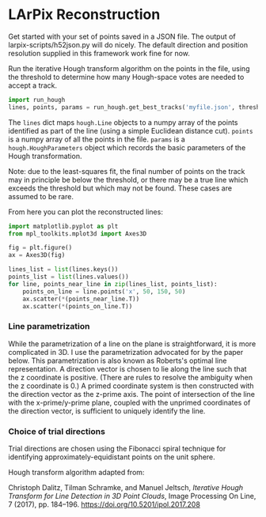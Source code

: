 LArPix Reconstruction
===================

Get started with your set of points saved in a JSON file. The output of
larpix-scripts/h52json.py will do nicely. The default direction and
position resolution supplied in this framework work fine for now.

Run the iterative Hough transform algorithm on the points in the file,
using the threshold to determine how many Hough-space votes are needed
to accept a track.

```python
import run_hough
lines, points, params = run_hough.get_best_tracks('myfile.json', threshold=15)
```

The ``lines`` dict maps ``hough.Line`` objects to a numpy array of the
points identified as part of the line (using a simple Euclidean distance
cut). ``points`` is a numpy array of all the points in the file.
``params`` is a ``hough.HoughParameters`` object which records the basic
parameters of the Hough transformation.

Note: due to the least-squares fit, the final number
of points on the track may in principle be below the threshold, or there
may be a true line which exceeds the threshold but which may not be
found. These cases are assumed to be rare.

From here you can plot the reconstructed lines:

```python
import matplotlib.pyplot as plt
from mpl_toolkits.mplot3d import Axes3D

fig = plt.figure()
ax = Axes3D(fig)

lines_list = list(lines.keys())
points_list = list(lines.values())
for line, points_near_line in zip(lines_list, points_list):
    points_on_line = line.points('x', 50, 150, 50)
    ax.scatter(*(points_near_line.T))
    ax.scatter(*(points_on_line.T))
```

### Line parametrization

While the parametrization of a line on the plane is straightforward, it
is more complicated in 3D. I use the parametrization advocated for by
the paper below. This parametrization is also known as Roberts's optimal
line representation. A direction vector is chosen to lie along the line
such that the z coordinate is positive. (There are rules to resolve the
ambiguity when the z coordinate is 0.) A primed coordinate system is
then constructed with the direction vector as the z-prime axis. The
point of intersection of the line with the x-prime/y-prime plane,
coupled with the unprimed coordinates of the direction vector, is
sufficient to uniquely identify the line.

### Choice of trial directions

Trial directions are chosen using the Fibonacci spiral technique for
identifying approximately-equidistant points on the unit sphere.


Hough transform algorithm adapted from:

Christoph Dalitz, Tilman Schramke, and Manuel Jeltsch, _Iterative Hough
Transform for Line Detection in 3D Point Clouds_, Image Processing On
Line, 7 (2017), pp. 184–196. https://doi.org/10.5201/ipol.2017.208
